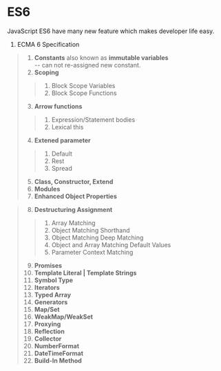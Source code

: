 # ES6

JavaScript ES6 have many new feature which makes developer life easy.

1. ECMA 6 Specification
>1. <b>Constants</b> also known as <b>immutable variables</b> <br/>
    -- can not re-assigned new constant.
>2. <b>Scoping</b>
>>1. Block Scope Variables
>>2. Block Scope Functions
>3. <b>Arrow functions</b>
>>1. Expression/Statement bodies
>>2. Lexical this
>4. <b>Extened parameter</b>
>>1. Default
>>2. Rest
>>3. Spread
>5. <b>Class, Constructor, Extend</b>
>6. <b>Modules</b>
>7. <b>Enhanced Object Properties</b>

>8. <b>Destructuring Assignment</b>
>>1. Array Matching
>>2. Object Matching Shorthand
>>3. Object Matching Deep Matching
>>4. Object and Array Matching Default Values
>>5. Parameter Context Matching
>9. <b>Promises</b>
>10. <b>Template Literal | Template Strings</b>
>11. <b>Symbol Type</b>
>12. <b>Iterators</b>
>13. <b>Typed Array</b>
>14. <b>Generators</b>
>15. <b>Map/Set</b>
>16. <b>WeakMap/WeakSet</b>
>17. <b>Proxying</b>
>18. <b>Reflection</b>
>19. <b>Collector</b>
>20. <b>NumberFormat</b>
>21. <b>DateTimeFormat</b>
>22. <b>Build-In Method</b>




